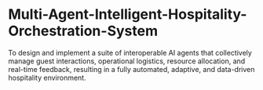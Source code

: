# Multi-Agent-Intelligent-Hospitality-Orchestration-System
To design and implement a suite of interoperable AI agents that collectively manage guest interactions, operational logistics, resource allocation, and real-time feedback, resulting in a fully automated, adaptive, and data-driven hospitality environment.
